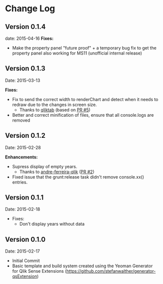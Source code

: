 # Change Log

## Version 0.1.4
date: 2015-04-16
**Fixes:**
* Make the property panel "future proof" + a temporary bug fix to get the property panel also working for MS11 (unofficial internal release)

## Version 0.1.3
Date: 2015-03-13

**Fixes:**
* Fix to send the correct width to renderChart and detect when it needs to redraw due to the changes in screen size. 
	* Thanks to [qliktab](https://github.com/qliktap) (based on [PR #5](https://github.com/stefanwalther/qsCalendarHeatmap/pull/5))
* Better and correct minification of files, ensure that all console.logs are removed

## Version 0.1.2
Date: 2015-02-28

**Enhancements:**
* Supress display of empty years. 
	* Thanks to [andre-ferreira-qlik](https://github.com/andre-ferreira-qlik) ([PR #2](https://github.com/stefanwalther/qsCalendarHeatmap/pull/2))
* Fixed issue that the grunt:release task didn't remove console.xx() entries.


## Version 0.1.1
Date: 2015-02-18

* Fixes: 
	* Don't display years without data

## Version 0.1.0
Date: 2015-02-17

* Initial Commit
* Basic template and build system created using the Yeoman Generator for Qlik Sense Extensions (https://github.com/stefanwalther/generator-qsExtension)
